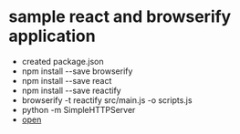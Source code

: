 # sample react and browserify application

- created package.json
- npm install --save browserify
- npm install --save react
- npm install --save reactify
- browserify -t reactify src/main.js -o scripts.js
- python -m SimpleHTTPServer
- [open](http://localhost:8000)
